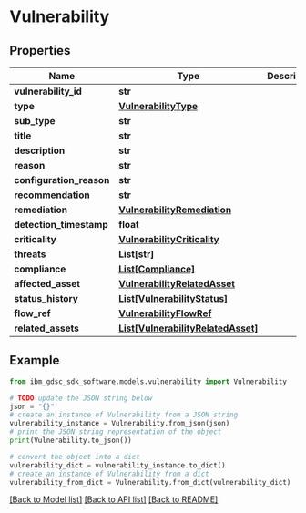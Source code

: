 # Vulnerability


## Properties

Name | Type | Description | Notes
------------ | ------------- | ------------- | -------------
**vulnerability_id** | **str** |  | 
**type** | [**VulnerabilityType**](VulnerabilityType.md) |  | 
**sub_type** | **str** |  | [optional] 
**title** | **str** |  | 
**description** | **str** |  | 
**reason** | **str** |  | [optional] 
**configuration_reason** | **str** |  | [optional] 
**recommendation** | **str** |  | [optional] 
**remediation** | [**VulnerabilityRemediation**](VulnerabilityRemediation.md) |  | [optional] 
**detection_timestamp** | **float** |  | 
**criticality** | [**VulnerabilityCriticality**](VulnerabilityCriticality.md) |  | 
**threats** | **List[str]** |  | [optional] 
**compliance** | [**List[Compliance]**](Compliance.md) |  | [optional] 
**affected_asset** | [**VulnerabilityRelatedAsset**](VulnerabilityRelatedAsset.md) |  | [optional] 
**status_history** | [**List[VulnerabilityStatus]**](VulnerabilityStatus.md) |  | [optional] 
**flow_ref** | [**VulnerabilityFlowRef**](VulnerabilityFlowRef.md) |  | [optional] 
**related_assets** | [**List[VulnerabilityRelatedAsset]**](VulnerabilityRelatedAsset.md) |  | [optional] 

## Example

```python
from ibm_gdsc_sdk_software.models.vulnerability import Vulnerability

# TODO update the JSON string below
json = "{}"
# create an instance of Vulnerability from a JSON string
vulnerability_instance = Vulnerability.from_json(json)
# print the JSON string representation of the object
print(Vulnerability.to_json())

# convert the object into a dict
vulnerability_dict = vulnerability_instance.to_dict()
# create an instance of Vulnerability from a dict
vulnerability_from_dict = Vulnerability.from_dict(vulnerability_dict)
```
[[Back to Model list]](../README.md#documentation-for-models) [[Back to API list]](../README.md#documentation-for-api-endpoints) [[Back to README]](../README.md)


